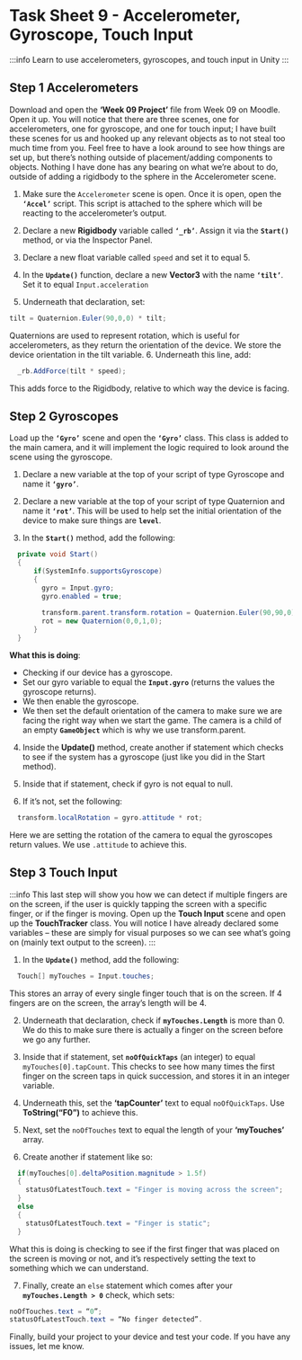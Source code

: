 

# Task Sheet 9 - Accelerometer, Gyroscope, Touch Input

:::info
Learn to use accelerometers, gyroscopes, and touch input in Unity
:::

## Step 1 Accelerometers

Download and open the **‘Week 09 Project’** file from Week 09 on Moodle. Open it up. You will notice that there are three scenes, one for accelerometers, one for gyroscope, and one for touch input; I have built these scenes for us and hooked up any relevant objects as to not steal too much time from you.
Feel free to have a look around to see how things are set up, but there’s nothing outside of placement/adding components to objects. Nothing I have done has any bearing on what we’re about to do, outside of adding a rigidbody to the sphere in the Accelerometer scene.


1. Make sure the `Accelerometer` scene is open. Once it is open, open the **`‘Accel’`** script. This script is attached to the sphere which will be reacting to the accelerometer’s output.

2. Declare a new **Rigidbody** variable called **`‘_rb’`**. Assign it via the **`Start()`** method, or via the Inspector Panel.
3. Declare a new float variable called `speed` and set it to equal 5.
4. In the **`Update()`** function, declare a new **Vector3** with the name **`‘tilt’`**. Set it to equal `Input.acceleration`
5. Underneath that declaration, set:
  ```cs
  tilt = Quaternion.Euler(90,0,0) * tilt;
  ```
  Quaternions are used to represent rotation, which is useful for accelerometers, as they return the orientation of the device. We store the device orientation in the tilt variable.
6. Underneath this line, add:
  ```cs
    _rb.AddForce(tilt * speed);
  ```
  This adds force to the Rigidbody, relative to which way the device is facing.

## Step 2 Gyroscopes

Load up the **`‘Gyro’`** scene and open the **`‘Gyro’`** class. This class is added to the main camera, and it will implement the logic required to look around the scene using the gyroscope.

1. Declare a new variable at the top of your script of type Gyroscope and name it **`‘gyro’`**.

2. Declare a new variable at the top of your script of type Quaternion and name it **`‘rot’`**. This will be used to help set the initial orientation of the device to make sure things are **`level`**.

3. In the **`Start()`** method, add the following:

  ```cs
    private void Start()
    {
        if(SystemInfo.supportsGyroscope)
        {
          gyro = Input.gyro;
          gyro.enabled = true;
          
          transform.parent.transform.rotation = Quaternion.Euler(90,90,0);
          rot = new Quaternion(0,0,1,0);
        }
    }
  ```
  **What this is doing**:
  - Checking if our device has a gyroscope.
  - Set our gyro variable to equal the **`Input.gyro`** (returns the values the gyroscope returns).
  - We then enable the gyroscope.
  - We then set the default orientation of the camera to make sure we are facing the right way when we start the game. The camera is a child of an empty **`GameObject`** which is why we use transform.parent.

4. Inside the **Update()** method, create another if statement which checks to see if the system has a gyroscope (just like you did in the Start method).

5. Inside that if statement, check if gyro is not equal to null.

6. If it’s not, set the following:

```cs
  transform.localRotation = gyro.attitude * rot;
```

Here we are setting the rotation of the camera to equal the gyroscopes return values. We use `.attitude` to achieve this.

## Step 3 Touch Input

:::info
This last step will show you how we can detect if multiple fingers are on the screen, if the user is quickly tapping the screen with a specific finger, or if the finger is moving. Open up the **Touch Input** scene and open up the **TouchTracker** class. You will notice I have already declared some variables – these are simply for visual purposes so we can see what’s going on (mainly text output to the screen).
:::

1. In the **`Update()`** method, add the following:
  ```cs
    Touch[] myTouches = Input.touches;
  ```
  This stores an array of every single finger touch that is on the screen. If 4 fingers are on the screen, the array’s length will be 4.


2. Underneath that declaration, check if **`myTouches.Length`** is more than 0. We do this to make sure there is actually a finger on the screen before we go any further.

3. Inside that if statement, set **`noOfQuickTaps`** (an integer) to equal `myTouches[0].tapCount`. This checks to see how many times the first finger on the screen taps in quick succession, and stores it in an integer variable.


4. Underneath this, set the **‘tapCounter’** text to equal `noOfQuickTaps`. Use **ToString(“F0”)** to achieve this.

5. Next, set the `noOfTouches` text to equal the length of your **‘myTouches’** array.

6. Create another if statement like so:

  ```cs
    if(myTouches[0].deltaPosition.magnitude > 1.5f)
    {
      statusOfLatestTouch.text = "Finger is moving across the screen";
    }
    else
    {
      statusOfLatestTouch.text = "Finger is static";
    }
  ```

  What this is doing is checking to see if the first finger that was placed on the screen is moving or not, and it’s respectively setting the text to something which we can understand.

7. Finally, create an `else` statement which comes after your **`myTouches.Length > 0`** check, which sets:
  
  ```cs
  noOfTouches.text = “0”;
  statusOfLatestTouch.text = “No finger detected”.
  ```

  Finally, build your project to your device and test your code. If you have any issues, let me know.

